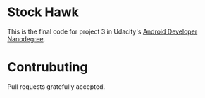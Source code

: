 # Stock Hawk

This is the final code for project 3 in Udacity's [Android Developer Nanodegree](https://www.udacity.com/course/android-developer-nanodegree-by-google--nd801). 

# Contrubuting

Pull requests gratefully accepted.
